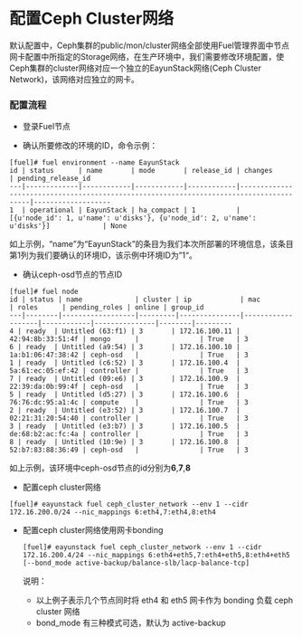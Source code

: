 # 配置Ceph Cluster网络

默认配置中，Ceph集群的public/mon/cluster网络全部使用Fuel管理界面中节点网卡配置中所指定的Storage网络，在生产环境中，我们需要修改环境配置，使Ceph集群的cluster网络对应一个独立的EayunStack网络(Ceph Cluster Network)，该网络对应独立的网卡。

### 配置流程

* 登录Fuel节点

* 确认所要修改的环境的ID，命令示例：

```
[fuel]# fuel environment --name EayunStack
id | status      | name       | mode       | release_id | changes                                                                                | pending_release_id
---|-------------|------------|------------|------------|----------------------------------------------------------------------------------------|-------------------
1  | operational | EayunStack | ha_compact | 1          | [{u'node_id': 1, u'name': u'disks'}, {u'node_id': 2, u'name': u'disks'}]             | None              
```

如上示例，“name”为“EayunStack”的条目为我们本次所部署的环境信息，该条目第1列为我们要确认的环境ID，该示例中环境ID为”1“。

* 确认ceph-osd节点的节点ID

```
[fuel]# fuel node
id | status | name             | cluster | ip            | mac               | roles      | pending_roles | online | group_id
---|--------|------------------|---------|---------------|-------------------|------------|---------------|--------|---------
4 | ready  | Untitled (63:f1) | 3       | 172.16.100.11 | 42:94:8b:33:51:4f | mongo      |               | True   | 3       
6 | ready  | Untitled (a9:54) | 3       | 172.16.100.10 | 1a:b1:06:47:38:42 | ceph-osd   |               | True   | 3       
1 | ready  | Untitled (c6:52) | 3       | 172.16.100.4  | 5a:61:ec:05:ef:42 | controller |               | True   | 3       
7 | ready  | Untitled (09:e6) | 3       | 172.16.100.9  | 22:39:da:0b:99:4f | ceph-osd   |               | True   | 3       
5 | ready  | Untitled (d5:27) | 3       | 172.16.100.6  | 76:76:dc:95:a1:4c | compute    |               | True   | 3       
2 | ready  | Untitled (e3:52) | 3       | 172.16.100.7  | 02:21:31:20:54:40 | controller |               | True   | 3       
3 | ready  | Untitled (e3:b7) | 3       | 172.16.100.5  | de:68:b2:ac:fc:4a | controller |               | True   | 3       
8 | ready  | Untitled (10:9e) | 3       | 172.16.100.8  | 52:b7:83:88:36:49 | ceph-osd   |               | True   | 3       

```

如上示例，该环境中ceph-osd节点的id分别为**6**,**7**,**8**

* 配置ceph cluster网络

```
[fuel]# eayunstack fuel ceph_cluster_network --env 1 --cidr 172.16.200.0/24 --nic_mappings 6:eth4,7:eth4,8:eth4
```

* 配置ceph cluster网络使用网卡bonding

  ```
  [fuel]# eayunstack fuel ceph_cluster_network --env 1 --cidr 172.16.200.4/24 --nic_mappings 6:eth4+eth5,7:eth4+eth5,8:eth4+eth5 [--bond_mode active-backup/balance-slb/lacp-balance-tcp]
  ```

  说明：
    * 以上例子表示几个节点同时将 eth4 和 eth5 网卡作为 bonding 负载 ceph cluster 网络
    * bond_mode 有三种模式可选，默认为 active-backup
